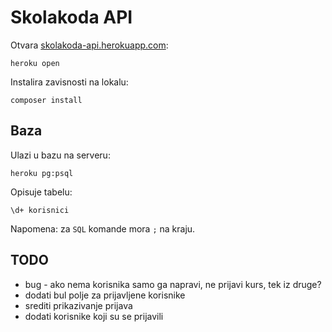 # Skolakoda API

Otvara [skolakoda-api.herokuapp.com](https://skolakoda-api.herokuapp.com/):
```
heroku open
```

Instalira zavisnosti na lokalu:
```
composer install
```

## Baza

Ulazi u bazu na serveru:
```
heroku pg:psql
```

Opisuje tabelu:

```
\d+ korisnici
```

Napomena: za `SQL` komande mora `;` na kraju.

## TODO
* bug - ako nema korisnika samo ga napravi, ne prijavi kurs, tek iz druge?
* dodati bul polje za prijavljene korisnike
* srediti prikazivanje prijava
* dodati korisnike koji su se prijavili
